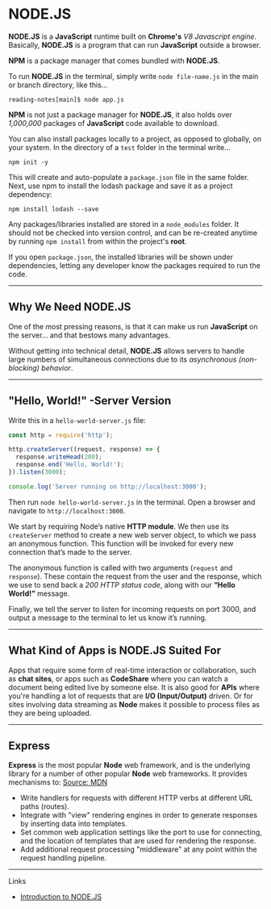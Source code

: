 # NODE.JS

**NODE.JS** is a **JavaScript** runtime built on **Chrome's** *V8 Javascript engine*. Basically, **NODE.JS** is a program that can run **JavaScript** outside a browser.

**NPM** is a package manager that comes bundled with **NODE.JS**.

To run **NODE.JS** in the terminal, simply write `node file-name.js` in the main or branch directory, like this...
```
reading-notes[main]$ node app.js
```

**NPM** is not just a package manager for **NODE.JS**, it also holds over *1,000,000* packages of **JavaScript** code available to download.

You can also install packages locally to a project, as opposed to globally, on your system. In the directory of a `test` folder in the terminal write...
```
npm init -y
```
This will create and auto-populate a `package.json` file in the same folder. Next, use npm to install the lodash package and save it as a project dependency: 
```
npm install lodash --save
```
Any packages/libraries installed are stored in a `node_modules` folder. It should not be checked into version control, and can be re-created anytime by running `npm install` from within the project's **root**.

If you open `package.json`, the installed libraries will be shown under dependencies, letting any developer know the packages required to run the code.

---

## Why We Need NODE.JS

One of the most pressing reasons, is that it can make us run **JavaScript** on the server... and that bestows many advantages.

Without getting into technical detail, **NODE.JS** allows servers to handle large numbers of simultaneous connections due to its *asynchronous (non-blocking) behavior*.

---

## "Hello, World!" -Server Version

Write this in a `hello-world-server.js` file:
```javascript
const http = require('http');

http.createServer((request, response) => {
  response.writeHead(200);
  response.end('Hello, World!');
}).listen(3000);

console.log('Server running on http://localhost:3000');
```
Then run `node hello-world-server.js` in the terminal. Open a browser and navigate to `http://localhost:3000`.

We start by requiring Node’s native **HTTP module**. We then use its `createServer` method to create a new web server object, to which we pass an anonymous function. This function will be invoked for every new connection that’s made to the server.

The anonymous function is called with two arguments (`request` and `response`). These contain the request from the user and the response, which we use to send back a *200 HTTP status code*, along with our **“Hello World!”** message.

Finally, we tell the server to listen for incoming requests on port 3000, and output a message to the terminal to let us know it’s running.

---

## What Kind of Apps is NODE.JS Suited For

Apps that require some form of real-time interaction or collaboration, such as **chat sites**, or apps such as **CodeShare** where you can watch a document being edited live by someone else. It is also good for **APIs** where you're handling a lot of requests that are **I/O (Input/Output)** driven. Or for sites involving data streaming as **Node** makes it possible to process files as they are being uploaded.

---

## Express

**Express** is the most popular **Node** web framework, and is the underlying library for a number of other popular **Node** web frameworks. It provides mechanisms to: [Source: MDN](https://developer.mozilla.org/en-US/docs/Learn/Server-side/Express_Nodejs/Introduction)
- Write handlers for requests with different HTTP verbs at different URL paths (routes).
- Integrate with "view" rendering engines in order to generate responses by inserting data into templates.
- Set common web application settings like the port to use for connecting, and the location of templates that are used for rendering the response.
- Add additional request processing "middleware" at any point within the request handling pipeline.

---

Links
- [Introduction to NODE.JS](https://www.sitepoint.com/an-introduction-to-node-js/)